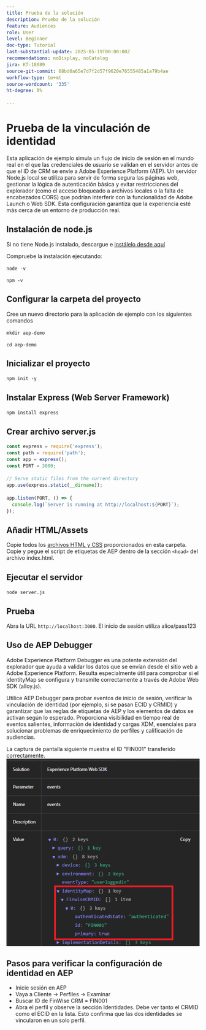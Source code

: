 ```yaml
---
title: Prueba de la solución
description: Prueba de la solución
feature: Audiences
role: User
level: Beginner
doc-type: Tutorial
last-substantial-update: 2025-05-19T00:00:00Z
recommendations: noDisplay, noCatalog
jira: KT-18089
source-git-commit: 68bd0a65e7d7f2d57f9620e76555485a1a79b4ae
workflow-type: tm+mt
source-wordcount: '335'
ht-degree: 0%

---
```


# Prueba de la vinculación de identidad

Esta aplicación de ejemplo simula un flujo de inicio de sesión en el mundo real en el que las credenciales de usuario se validan en el servidor antes de que el ID de CRM se envíe a Adobe Experience Platform (AEP). Un servidor Node.js local se utiliza para servir de forma segura las páginas web, gestionar la lógica de autenticación básica y evitar restricciones del explorador (como el acceso bloqueado a archivos locales o la falta de encabezados CORS) que podrían interferir con la funcionalidad de Adobe Launch o Web SDK. Esta configuración garantiza que la experiencia esté más cerca de un entorno de producción real.

## Instalación de node.js

Si no tiene Node.js instalado, descargue e [instálelo desde aquí](https://nodejs.org/)

Compruebe la instalación ejecutando:

`node -v`

`npm -v`

## Configurar la carpeta del proyecto

Cree un nuevo directorio para la aplicación de ejemplo con los siguientes comandos

`mkdir aep-demo`

`cd aep-demo`

## Inicializar el proyecto

`npm init -y`

## Instalar Express (Web Server Framework)

`npm install express`

## Crear archivo server.js

```javascript
const express = require('express');
const path = require('path');
const app = express();
const PORT = 3000;

// Serve static files from the current directory
app.use(express.static(__dirname));

app.listen(PORT, () => {
  console.log(`Server is running at http://localhost:${PORT}`);
});
```

## Añadir HTML/Assets

Copie todos los [archivos HTML y CSS](assets/login-app-files.zip) proporcionados en esta carpeta. Copie y pegue el script de etiquetas de AEP dentro de la sección `<head>` del archivo index.html.

## Ejecutar el servidor

`node server.js`

## Prueba

Abra la URL `http://localhost:3000`. El inicio de sesión utiliza alice/pass123

## Uso de AEP Debugger

Adobe Experience Platform Debugger es una potente extensión del explorador que ayuda a validar los datos que se envían desde el sitio web a Adobe Experience Platform. Resulta especialmente útil para comprobar si el identityMap se configura y transmite correctamente a través de Adobe Web SDK (alloy.js).

Utilice AEP Debugger para probar eventos de inicio de sesión, verificar la vinculación de identidad (por ejemplo, si se pasan ECID y CRMID) y garantizar que las reglas de etiquetas de AEP y los elementos de datos se activan según lo esperado. Proporciona visibilidad en tiempo real de eventos salientes, información de identidad y cargas XDM, esenciales para solucionar problemas de enriquecimiento de perfiles y calificación de audiencias.

La captura de pantalla siguiente muestra el ID &quot;FIN001&quot; transferido correctamente.
![aep-debugger](assets/aep-debugger.png)

## Pasos para verificar la configuración de identidad en AEP

* Inicie sesión en AEP
* Vaya a Cliente -> Perfiles -> Examinar
* Buscar ID de FinWise CRM = FIN001
* Abra el perfil y observe la sección Identidades. Debe ver tanto el CRMID como el ECID en la lista.   Esto confirma que las dos identidades se vincularon en un solo perfil.



